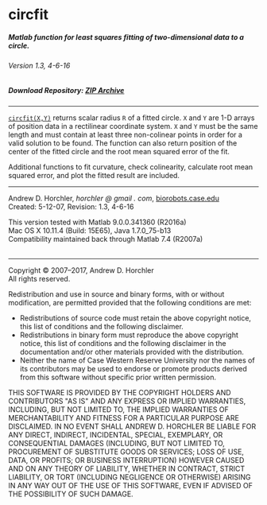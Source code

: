 circfit
========
##### Matlab function for least squares fitting of two-dimensional data to a circle.
###### Version 1.3, 4-6-16
##### Download Repository: [ZIP Archive](https://github.com/horchler/circfit/archive/master.zip)

--------

[```circfit(X,Y)```](https://github.com/horchler/circfit/blob/master/circfit.m) returns scalar radius ```R``` of a fitted circle. ```X``` and ```Y``` are 1-D arrays of position data in a rectilinear coordinate system. ```X``` and ```Y``` must be the same length and must contain at least three non-colinear points in order for a valid solution to be found. The function can also return position of the center of the fitted circle and the root mean squared error of the fit.  

Additional functions to fit curvature, check colinearity, calculate root mean squared error, and plot the fitted result are included.
&nbsp;  

--------

Andrew D. Horchler, *horchler @ gmail . com*, [biorobots.case.edu](http://biorobots.case.edu/)  
Created: 5-12-07, Revision: 1.3, 4-6-16  

This version tested with Matlab 9.0.0.341360 (R2016a)  
Mac OS X 10.11.4 (Build: 15E65), Java 1.7.0_75-b13  
Compatibility maintained back through Matlab 7.4 (R2007a)  
&nbsp;  

--------

Copyright &copy; 2007&ndash;2017, Andrew D. Horchler  
All rights reserved.  

Redistribution and use in source and binary forms, with or without modification, are permitted provided that the following conditions are met:
 * Redistributions of source code must retain the above copyright notice, this list of conditions and the following disclaimer.
 * Redistributions in binary form must reproduce the above copyright notice, this list of conditions and the following disclaimer in the documentation and/or other materials provided with the distribution.
 * Neither the name of Case Western Reserve University nor the names of its contributors may be used to endorse or promote products derived from this software without specific prior written permission.

THIS SOFTWARE IS PROVIDED BY THE COPYRIGHT HOLDERS AND CONTRIBUTORS "AS IS" AND ANY EXPRESS OR IMPLIED WARRANTIES, INCLUDING, BUT NOT LIMITED TO, THE IMPLIED WARRANTIES OF MERCHANTABILITY AND FITNESS FOR A PARTICULAR PURPOSE ARE DISCLAIMED. IN NO EVENT SHALL ANDREW D. HORCHLER BE LIABLE FOR ANY DIRECT, INDIRECT, INCIDENTAL, SPECIAL, EXEMPLARY, OR CONSEQUENTIAL DAMAGES (INCLUDING, BUT NOT LIMITED TO, PROCUREMENT OF SUBSTITUTE GOODS OR SERVICES; LOSS OF USE, DATA, OR PROFITS; OR BUSINESS INTERRUPTION) HOWEVER CAUSED AND ON ANY THEORY OF LIABILITY, WHETHER IN CONTRACT, STRICT LIABILITY, OR TORT (INCLUDING NEGLIGENCE OR OTHERWISE) ARISING IN ANY WAY OUT OF THE USE OF THIS SOFTWARE, EVEN IF ADVISED OF THE POSSIBILITY OF SUCH DAMAGE.